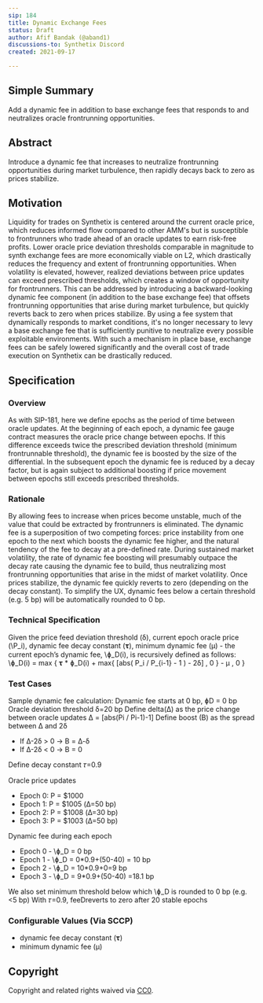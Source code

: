```yaml
---
sip: 184
title: Dynamic Exchange Fees
status: Draft
author: Afif Bandak (@aband1)
discussions-to: Synthetix Discord
created: 2021-09-17

---
```


<!--You can leave these HTML comments in your merged SIP and delete the visible duplicate text guides, they will not appear and may be helpful to refer to if you edit it again. This is the suggested template for new SIPs. Note that an SIP number will be assigned by an editor. When opening a pull request to submit your SIP, please use an abbreviated title in the filename, `sip-draft_title_abbrev.md`. The title should be 44 characters or less.-->


## Simple Summary
<!--"If you can't explain it simply, you don't understand it well enough." Simply describe the outcome the proposed changes intends to achieve. This should be non-technical and accessible to a casual community member.-->
Add a dynamic fee in addition to base exchange fees that responds to and neutralizes oracle frontrunning opportunities.

## Abstract
<!--A short (~200 word) description of the proposed change, the abstract should clearly describe the proposed change. This is what *will* be done if the SIP is implemented, not *why* it should be done or *how* it will be done. If the SIP proposes deploying a new contract, write, "we propose to deploy a new contract that will do x".-->
Introduce a dynamic fee that increases to neutralize frontrunning opportunities during market turbulence, then rapidly decays back to zero as prices stabilize.  

## Motivation
<!--This is the problem statement. This is the *why* of the SIP. It should clearly explain *why* the current state of the protocol is inadequate.  It is critical that you explain *why* the change is needed, if the SIP proposes changing how something is calculated, you must address *why* the current calculation is innaccurate or wrong. This is not the place to describe how the SIP will address the issue!-->
Liquidity for trades on Synthetix is centered around the current oracle price, which reduces informed flow compared to other AMM's but is susceptible to frontrunners who trade ahead of an oracle updates to earn risk-free profits. Lower oracle price deviation thresholds comparable in magnitude to synth exchange fees  are more economically viable on L2, which drastically reduces the frequency and extent of frontrunning opportunities. When volatility is elevated, however, realized deviations between price updates can exceed prescribed thresholds, which creates a window of opportunity for frontrunners. This can be addressed by introducing a backward-looking dynamic fee component (in addition to the base exchange fee) that offsets frontrunning opportunities that arise during market turbulence, but quickly reverts back to zero when prices stabilize. By using a fee system that dynamically responds to market conditions, it's no longer necessary to levy a base exchange fee that is sufficiently punitive to neutralize every possible exploitable environments. With such a mechanism in place base, exchange fees can be safely lowered significantly and the overall cost of trade execution on Synthetix can be drastically reduced.

## Specification
<!--The specification should describe the syntax and semantics of any new feature, there are five sections
1. Overview
2. Rationale
3. Technical Specification
4. Test Cases
5. Configurable Values
-->

### Overview
<!--This is a high level overview of *how* the SIP will solve the problem. The overview should clearly describe how the new feature will be implemented.-->
As with SIP-181, here we define epochs as the period of time between oracle updates. At the beginning of each epoch, a dynamic fee gauge contract measures the oracle price change between epochs. If this difference exceeds twice the prescribed deviation threshold (minimum frontrunnable threshold), the dynamic fee is boosted by the size of the differential. In the subsequent epoch the dynamic fee is reduced by a decay factor, but is again subject to additional boosting if price movement between epochs still exceeds prescribed thresholds.

### Rationale
<!--This is where you explain the reasoning behind how you propose to solve the problem. Why did you propose to implement the change in this way, what were the considerations and trade-offs. The rationale fleshes out what motivated the design and why particular design decisions were made. It should describe alternate designs that were considered and related work. The rationale may also provide evidence of consensus within the community, and should discuss important objections or concerns raised during discussion.-->
By allowing fees to increase when prices become unstable, much of the value that could be extracted by frontrunners is eliminated. The dynamic fee is a superposition of two competing forces: price instability from one epoch to the next which boosts the dynamic fee higher, and the natural tendency of the fee to decay at a pre-defined rate. During sustained market volatility, the rate of dynamic fee boosting will presumably outpace the decay rate causing the dynamic fee to build, thus neutralizing most frontrunning opportunities that arise in the midst of market volatility. Once prices stabilize, the dynamic fee quickly reverts to zero (depending on the decay constant). To simplify the UX, dynamic fees below a certain threshold (e.g. 5 bp) will be automatically rounded to 0 bp. 

### Technical Specification
<!--The technical specification should outline the public API of the changes proposed. That is, changes to any of the interfaces Synthetix currently exposes or the creations of new ones.-->
Given the price feed deviation threshold (δ), current epoch oracle price (\\P_i), dynamic fee decay constant (𝛕), minimum dynamic fee (μ) - the current epoch’s dynamic fee, \\ɸ_D(i), is recursively defined as follows: 
\\ɸ_D(i) = max { 𝛕 * ɸ_D(i) + max{ [abs( P_i / P_{i-1} - 1 ) - 2δ] , 0 } - μ , 0 }

### Test Cases
<!--Test cases for an implementation are mandatory for SIPs but can be included with the implementation..-->
Sample dynamic fee calculation: 
Dynamic fee starts at 0 bp, ɸD = 0 bp 
Oracle deviation threshold δ=20 bp
Define delta(Δ) as the price change between oracle updates 
Δ = [abs(Pi / Pi-1)-1]
Define boost (B) as the spread between Δ and 2δ
- If Δ-2δ > 0  → B = Δ-δ
- If Δ-2δ < 0  → B = 0 

Define decay constant 𝜏=0.9

Oracle price updates
- Epoch 0: P = $1000
- Epoch 1: P = $1005 (Δ=50 bp)
- Epoch 2: P = $1008 (Δ=30 bp)
- Epoch 3: P = $1003 (Δ=50 bp)

Dynamic fee during each epoch
- Epoch 0 - \\ɸ_D = 0 bp
- Epoch 1 - \\ɸ_D = 0*0.9+(50-40) = 10 bp
- Epoch 2 - \\ɸ_D = 10*0.9+0=9 bp
- Epoch 3 - \\ɸ_D = 9*0.9+(50-40) =18.1 bp

We also set minimum threshold below which \\ɸ_D is rounded to 0 bp (e.g. <5 bp)
With 𝜏=0.9, feeDreverts to zero after 20 stable epochs 

### Configurable Values (Via SCCP)
<!--Please list all values configurable via SCCP under this implementation.-->
- dynamic fee decay constant (𝛕)
- minimum dynamic fee (μ)

## Copyright
Copyright and related rights waived via [CC0](https://creativecommons.org/publicdomain/zero/1.0/).
